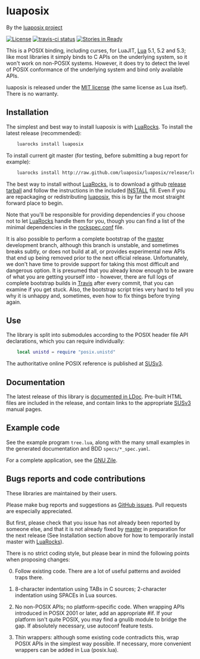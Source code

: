 luaposix
========

By the [luaposix project][github]

[![License](http://img.shields.io/:license-mit-blue.svg)](http://mit-license.org)
[![travis-ci status](https://secure.travis-ci.org/luaposix/luaposix.png?branche=master)](http://travis-ci.org/luaposix/luaposix/builds)
[![Stories in Ready](https://badge.waffle.io/luaposix/luaposix.png?label=ready&title=Ready)](https://waffle.io/luaposix/luaposix)


This is a POSIX binding, including curses, for LuaJIT, [Lua][] 5.1,
5.2 and 5.3; like most libraries it simply binds to C APIs on the
underlying system, so it won't work on non-POSIX systems. However, it
does try to detect the level of POSIX conformance of the underlying
system and bind only available APIs.

luaposix is released under the [MIT license][mit] (the same license as
Lua itsef).  There is no warranty.

[github]: https://github.com/luaposix/luaposix "Github repository"
[lua]: http://www.lua.org/ "The Lua Project"
[mit]: http://mit-license.org "MIT license"


Installation
------------

The simplest and best way to install luaposix is with [LuaRocks][]. To
install the
latest release (recommended):

```bash
    luarocks install luaposix
```

To install current git master (for testing, before submitting a bug
report for example):

```bash
    luarocks install http://raw.github.com/luaposix/luaposix/release/luaposix-git-1.rockspec
```

The best way to install without [LuaRocks][], is to download a github
[release tarball][releases] and follow the instructions in the included
[INSTALL][] fill.  Even if you are repackaging or redistributing
[luaposix][github], this is by far the most straight forward place to
begin.

Note that you'll be responsible for providing dependencies if you choose
not to let [LuaRocks][] handle them for you, though you can find a list
of the minimal dependencies in the [rockspec.conf][] file.

It is also possible to perform a complete bootstrap of the
[master][github] development branch, although this branch is unstable,
and sometimes breaks subtly, or does not build at all, or provides
experimental new APIs that end up being removed prior to the next
official release. Unfortunately, we don't have time to provide support
for taking this most difficult and dangerous option. It is presumed that
you already know enough to be aware of what you are getting yourself
into - however, there are full logs of complete bootstrap builds in
[Travis][] after every commit, that you can examine if you get stuck.
Also, the bootstrap script tries very hard to tell you why it is unhappy
and, sometimes, even how to fix things before trying again.

[install]: http://raw.githubusercontent.com/luaposix/luaposix/release/INSTALL
[luarocks]: http://www.luarocks.org "Lua package manager"
[releases]: http://github.com/luaposix/luaposix/releases
[rockspec.conf]: http://github.com/luaposix/luaposix/blob/release/rockspec.conf
[travis]: http://travis-ci.org/luaposix/luaposix/builds


Use
---

The library is split into submodules according to the POSIX header file
API declarations, which you can require individually:

```lua
    local unistd = require "posix.unistd"
```

The authoritative online POSIX reference is published at
[SUSv3][].

[susv3]: http://www.opengroup.org/onlinepubs/007904875/toc.htm


Documentation
-------------

The latest release of this library is [documented in LDoc][github.io].
Pre-built HTML files are included in the release, and contain links to
the appropriate [SUSv3][] manual pages.

[github.io]: http://luaposix.github.io/luaposix


Example code
------------

See the example program `tree.lua`, along with the many small
examples in the generated documentation and BDD `specs/*_spec.yaml`.

For a complete application, see the [GNU Zile][].

[GNU Zile]: http://git.savannah.gnu.org/cgit/zile.git/log/?h=lua "A cut-down Emacs clone"


Bugs reports and code contributions
-----------------------------------

These libraries are maintained by their users.

Please make bug reports and suggestions as [GitHub issues][issues].
Pull requests are especially appreciated.

But first, please check that you issue has not already been reported by
someone else, and that it is not already fixed by [master][github] in
preparation for the next release (See Installation section above for how
to temporarily install master with [LuaRocks][]).

There is no strict coding style, but please bear in mind the following
points when proposing changes:

0. Follow existing code. There are a lot of useful patterns and
   avoided traps there.

1. 8-character indentation using TABs in C sources; 2-character
   indentation using SPACEs in Lua sources.

2. No non-POSIX APIs; no platform-specific code. When wrapping APIs
   introduced in POSIX 2001 or later, add an appropriate #if. If your
   platform isn't quite POSIX, you may find a gnulib module to bridge
   the gap. If absolutely necessary, use autoconf feature tests.

3. Thin wrappers: although some existing code contradicts this, wrap
   POSIX APIs in the simplest way possible. If necessary, more
   convenient wrappers can be added in Lua (posix.lua).

[issues]: http://github.com/luaposix/luaposix/issues
